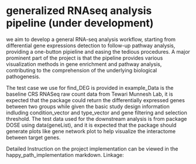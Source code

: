 # generalized RNAseq analysis pipeline (under development)

we aim to develop a general RNA-seq analysis workflow, starting from differential gene expressions detection to follow-up pathway analysis, providing a one-button pipieline and easing the tedious procedures. A major prominent part of the project is that the pipeline provides various visualization methods in gene enrichment and pathway analysis, contributing to the comprehension of the underlying biological pathogenesis. 



The test case we use for find_DEG is provided in example_Data is the baseline CRS RNASeq raw count data from Tewari Munnesh Lab, it is expected that the package could return the differentially expressed genes between two groups while given the basic study design information indluding condition_vector and type_vector and gene filtering and selection threshold. The test data used for the downstream analysis is from package DOSE using data(geneList), and it is expected that the package should generate plots like gene network plot to help visualize the interactome between target genes.


Detailed Instruction on the project implementation can be viewed in the happy_path_implementation markdown.
Linkage: 






